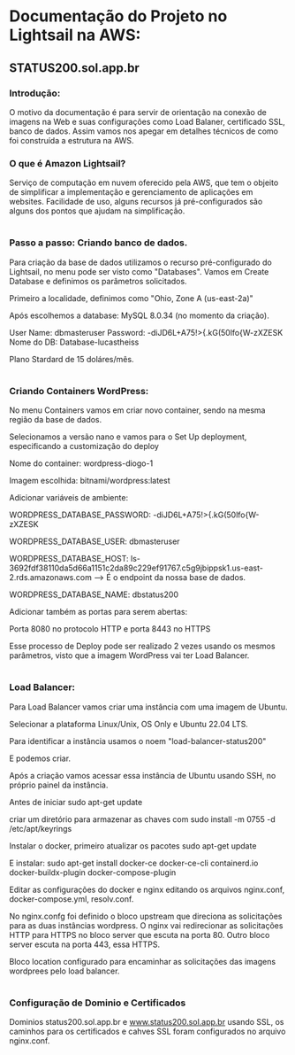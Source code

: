 # Documentação do Projeto no Lightsail na AWS:
## STATUS200.sol.app.br

### Introdução:

O motivo da documentação é para servir de orientação na conexão de imagens na Web e suas configurações como Load Balaner, certificado SSL, banco de dados. Assim vamos nos apegar em detalhes técnicos de como foi construída a estrutura na AWS. 

### O que é Amazon Lightsail?

Serviço de computação em nuvem oferecido pela AWS, que tem o objeito de simplificar a implementação e gerenciamento de aplicações em websites. Facilidade de uso, alguns recursos já pré-configurados são alguns dos pontos que ajudam na simplificação. 

#

### Passo a passo: Criando banco de dados.

Para criação da base de dados utilizamos o recurso pré-configurado do Lightsail, no menu pode ser visto como "Databases". 
Vamos em Create Database e definimos os parâmetros solicitados.

Primeiro a localidade, definimos como "Ohio, Zone A (us-east-2a)"

Após escolhemos a database: MySQL 8.0.34 (no momento da criação). 

User Name: dbmasteruser
Password: -diJD6L+A75!>{.kG(50lfo{W-zXZESK
Nome do DB: Database-lucastheiss

Plano Stardard de 15 doláres/mês. 


#

### Criando Containers WordPress:

No menu Containers vamos em criar novo container, sendo na mesma região da base de dados.

Selecionamos a versão nano e vamos para o Set Up deployment, especificando a customização do deploy

Nome do container: wordpress-diogo-1

Imagem escolhida: bitnami/wordpress:latest

Adicionar variáveis de ambiente:

WORDPRESS_DATABASE_PASSWORD: -diJD6L+A75!>{.kG(50lfo{W-zXZESK

WORDPRESS_DATABASE_USER: dbmasteruser

WORDPRESS_DATABASE_HOST: ls-3692fdf38110da5d66a1151c2da89c229ef91767.c5g9jbippsk1.us-east-2.rds.amazonaws.com --> É o endpoint da nossa base de dados. 

WORDPRESS_DATABASE_NAME: dbstatus200

Adicionar também as portas para serem abertas:

Porta 8080 no protocolo HTTP e porta 8443 no HTTPS


Esse processo de Deploy pode ser realizado 2 vezes usando os mesmos parâmetros, visto que a imagem WordPress vai ter Load Balancer. 

#

### Load Balancer:

Para Load Balancer vamos criar uma instância com uma imagem de Ubuntu.

Selecionar a plataforma Linux/Unix, OS Only e Ubuntu 22.04 LTS. 

Para identificar a instância usamos o noem "load-balancer-status200"

E podemos criar. 

Após a criação vamos acessar essa instância de Ubuntu usando SSH, no próprio painel da instância. 

Antes de iniciar sudo apt-get update

criar um diretório para armazenar as chaves com sudo install -m 0755 -d /etc/apt/keyrings

Instalar o docker, primeiro atualizar os pacotes sudo apt-get update

E instalar: sudo apt-get install docker-ce docker-ce-cli containerd.io docker-buildx-plugin docker-compose-plugin

Editar as configurações do docker e nginx editando os arquivos nginx.conf, docker-compose.yml, resolv.conf.

No nginx.confg foi definido o bloco upstream que direciona as solicitações para as duas instâncias wordpress.
O nginx vai redirecionar as solicitações HTTP para HTTPS no bloco server que escuta na porta 80. Outro bloco server escuta na porta 443, essa HTTPS. 

Bloco location configurado para encaminhar as solicitações das imagens wordprees pelo load balancer. 

#
### Configuração de Dominio e Certificados

Dominios status200.sol.app.br e www.status200.sol.app.br usando SSL, os caminhos para os certificados e cahves SSL foram configurados no arquivo nginx.conf.









